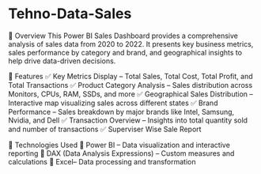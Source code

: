 # Tehno-Data-Sales

🔹 Overview
This Power BI Sales Dashboard provides a comprehensive analysis of sales data from 2020 to 2022. It presents key business metrics, sales performance by category and brand, and geographical insights to help drive data-driven decisions.

🔹 Features
✅ Key Metrics Display – Total Sales, Total Cost, Total Profit, and Total Transactions
✅ Product Category Analysis – Sales distribution across Monitors, CPUs, RAM, SSDs, and more
✅ Geographical Sales Distribution – Interactive map visualizing sales across different states
✅ Brand Performance – Sales breakdown by major brands like Intel, Samsung, Nvidia, and Dell
✅ Transaction Overview – Insights into total quantity sold and number of transactions
✅ Superviser Wise Sale Report 

🔹 Technologies Used
📌 Power BI – Data visualization and interactive reporting
📌 DAX (Data Analysis Expressions) – Custom measures and calculations
📌 Excel– Data processing and transformation
